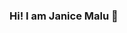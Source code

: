 ### Hi! I am Janice Malu 👋

<!--
**jannmalu/jannmalu** is a ✨ _special_ ✨ repository because its `README.md` (this file) appears on your GitHub profile.

Here are some ideas to get you started:

- 🔭 I’m currently working on ...Java for Android
- 🌱 I’m currently learning ...
- 👯 I’m looking to collaborate on ...
- 🤔 I’m looking for help with ...
- 💬 Ask me about ... anything
- 📫 How to reach me: ...[1.1]: http://i.imgur.com/tXSoThF.png
- 😄 Pronouns: ...
- ⚡ Fun fact: ...
-->
